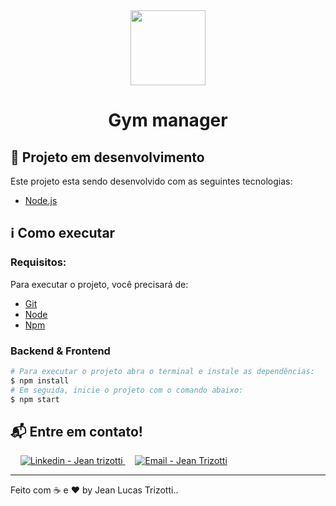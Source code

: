 <div align="center">
    <img src="https://i.ibb.co/rfLR9cq/GYM-manager.png" width="120px"/>
</div>

<h1 align="center">
   Gym manager
</h1>

<h4 align="center">
</h4>

## :rocket: Projeto em desenvolvimento

Este projeto esta sendo desenvolvido com as seguintes tecnologias:

- [Node.js](https://nodejs.org/)

## :information_source: Como executar

### Requisitos:

Para executar o projeto, você precisará de:

- [Git](https://git-scm.com)
- [Node](https://nodejs.org/)
- [Npm](https://www.npmjs.com/)

### Backend & Frontend

```bash
# Para executar o projeto abra o terminal e instale as dependências:
$ npm install
# Em seguida, inicie o projeto com o comando abaixo:
$ npm start
```

## :mailbox_with_mail: Entre em contato!

</a>&nbsp;&nbsp;&nbsp;
<a href="https://www.linkedin.com/in/jean-lucas-trizotti/" target="_blank" >
<img alt="Linkedin - Jean trizotti" src="https://img.shields.io/badge/Linkedin--%23F8952D?style=social&logo=linkedin">
</a>&nbsp;&nbsp;&nbsp;
<a href="mailto:jeanlucastrizotti@gmail.com" target="_blank" >
<img alt="Email - Jean Trizotti" src="https://img.shields.io/badge/Email--%23F8952D?style=social&logo=gmail">
</a>

---

Feito com :coffee: e ❤️ by Jean Lucas Trizotti..
